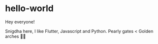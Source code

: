 # hello-world

Hey everyone!

Snigdha here, I like Flutter, Javascript and Python.
Pearly gates < Golden arches 🍔🍟
